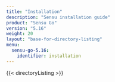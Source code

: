 ```yaml
---
title: "Installation"
description: "Sensu installation guide"
product: "Sensu Go"
version: "5.16"
weight: 20
layout: "base-for-directory-listing"
menu:
  sensu-go-5.16:
    identifier: installation
---
```


{{< directoryListing >}}
